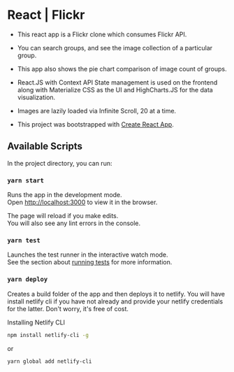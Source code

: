# React | Flickr

- This react app is a Flickr clone which consumes Flickr API.

- You can search groups, and see the image collection of a particular group.

- This app also shows the pie chart comparison of image count of groups.

- React.JS with Context API State management is used on the frontend along with Materialize CSS as the UI and HighCharts.JS for the data visualization.

- Images are lazily loaded via Infinite Scroll, 20 at a time.


- This project was bootstrapped with [Create React App](https://github.com/facebook/create-react-app).

## Available Scripts

In the project directory, you can run:

### `yarn start`

Runs the app in the development mode.<br />
Open [http://localhost:3000](http://localhost:3000) to view it in the browser.

The page will reload if you make edits.<br />
You will also see any lint errors in the console.

### `yarn test`

Launches the test runner in the interactive watch mode.<br />
See the section about [running tests](https://facebook.github.io/create-react-app/docs/running-tests) for more information.


### `yarn deploy`

Creates a build folder of the app and then deploys it to netlify. You will have install netlify cli if you have not already and provide your netlify credentials for the latter. Don't worry, it's free of cost.

Installing Netlify CLI
```sh
npm install netlify-cli -g
```
or
```sh
yarn global add netlify-cli
```